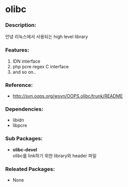 # olibc

### Description:

안녕 리눅스에서 사용되는 high level library

### Features:
1. IDN interface
2. php pcre regex C interface
3. and so on..

### Reference:
* http://svn.oops.org/wsvn/OOPS.olibc/trunk/README

### Dependencies:
* libidn
* libpcre

### Sub Packages:
* **olibc-devel**  
  olibc를 link하기 위한 library와 header 파일

### Releated Packages:
* None
